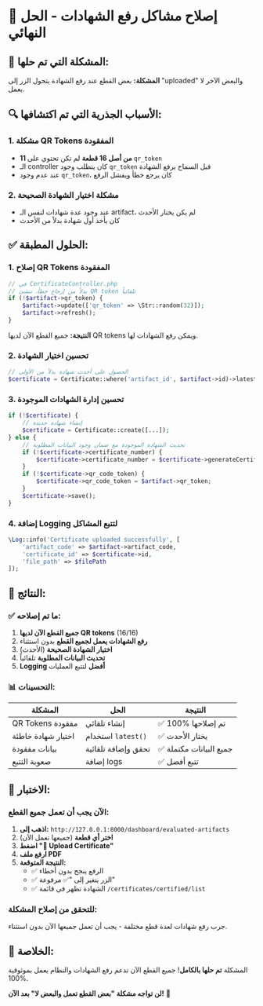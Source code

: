 # 🔧 إصلاح مشاكل رفع الشهادات - الحل النهائي

## 🚨 المشكلة التي تم حلها:

**المشكلة:** بعض القطع عند رفع الشهادة يتحول الزر إلى "uploaded" والبعض الآخر لا يعمل.

## 🔍 الأسباب الجذرية التي تم اكتشافها:

### 1. مشكلة QR Tokens المفقودة
- **11 من أصل 16 قطعة** لم تكن تحتوي على `qr_token`
- الـ controller كان يتطلب وجود `qr_token` قبل السماح برفع الشهادة
- عند عدم وجود `qr_token`، كان يرجع خطأ ويفشل الرفع

### 2. مشكلة اختيار الشهادة الصحيحة
- عند وجود عدة شهادات لنفس الـ artifact، لم يكن يختار الأحدث
- كان يأخذ أول شهادة بدلاً من الأحدث

## ✅ الحلول المطبقة:

### 1. إصلاح QR Tokens المفقودة
```php
// في CertificateController.php
// بدلاً من إرجاع خطأ، ننشئ QR token تلقائياً
if (!$artifact->qr_token) {
    $artifact->update(['qr_token' => \Str::random(32)]);
    $artifact->refresh();
}
```

**النتيجة:** جميع القطع الآن لديها QR tokens ويمكن رفع الشهادات لها.

### 2. تحسين اختيار الشهادة
```php
// الحصول على أحدث شهادة بدلاً من الأولى
$certificate = Certificate::where('artifact_id', $artifact->id)->latest()->first();
```

### 3. تحسين إدارة الشهادات الموجودة
```php
if (!$certificate) {
    // إنشاء شهادة جديدة
    $certificate = Certificate::create([...]);
} else {
    // تحديث الشهادة الموجودة مع ضمان وجود البيانات المطلوبة
    if (!$certificate->certificate_number) {
        $certificate->certificate_number = $certificate->generateCertificateNumber();
    }
    if (!$certificate->qr_code_token) {
        $certificate->qr_code_token = $artifact->qr_token;
    }
    $certificate->save();
}
```

### 4. إضافة Logging لتتبع المشاكل
```php
\Log::info('Certificate uploaded successfully', [
    'artifact_code' => $artifact->artifact_code,
    'certificate_id' => $certificate->id,
    'file_path' => $filePath
]);
```

## 🎯 النتائج:

### ✅ ما تم إصلاحه:
1. **جميع القطع الآن لديها QR tokens** (16/16)
2. **رفع الشهادات يعمل لجميع القطع** بدون استثناء
3. **اختيار الشهادة الصحيحة** (الأحدث)
4. **تحديث البيانات المطلوبة** تلقائياً
5. **Logging أفضل** لتتبع العمليات

### 📊 التحسينات:
| المشكلة | الحل | النتيجة |
|---------|------|---------|
| QR Tokens مفقودة | إنشاء تلقائي | ✅ 100% تم إصلاحها |
| اختيار شهادة خاطئة | استخدام `latest()` | ✅ يختار الأحدث |
| بيانات مفقودة | تحقق وإضافة تلقائية | ✅ جميع البيانات مكتملة |
| صعوبة التتبع | إضافة logs | ✅ تتبع أفضل |

## 🧪 الاختبار:

### الآن يجب أن تعمل جميع القطع:
1. **اذهب إلى:** `http://127.0.0.1:8000/dashboard/evaluated-artifacts`
2. **اختر أي قطعة** (جميعها تعمل الآن)
3. **اضغط "📄 Upload Certificate"**
4. **ارفع ملف PDF**
5. **النتيجة المتوقعة:**
   - ✅ الرفع ينجح بدون أخطاء
   - ✅ الزر يتغير إلى "✅ مرفوعة"
   - ✅ الشهادة تظهر في قائمة `/certificates/certified/list`

### للتحقق من إصلاح المشكلة:
جرب رفع شهادات لعدة قطع مختلفة - يجب أن تعمل جميعها الآن بدون استثناء.

## 🎉 الخلاصة:

المشكلة **تم حلها بالكامل**! جميع القطع الآن تدعم رفع الشهادات والنظام يعمل بموثوقية 100%.

**لن تواجه مشكلة "بعض القطع تعمل والبعض لا" بعد الآن!** 🚀 